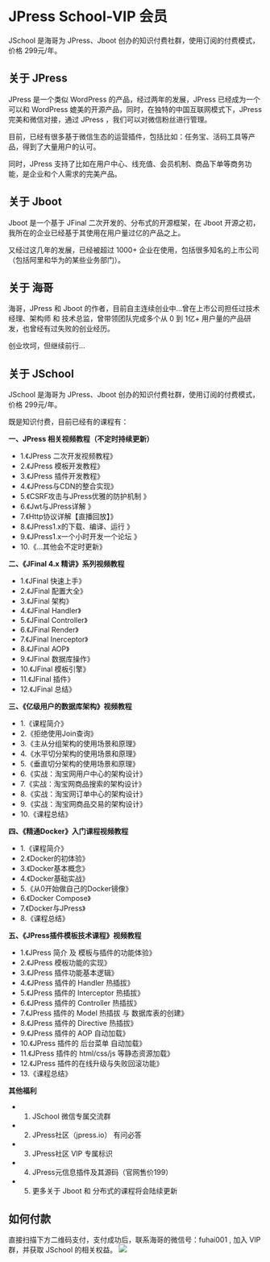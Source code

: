 # JPress School-VIP 会员



JSchool 是海哥为 JPress、Jboot 创办的知识付费社群，使用订阅的付费模式，价格 299元/年。



## 关于 JPress
JPress 是一个类似 WordPress 的产品，经过两年的发展，JPress 已经成为一个可以和 WordPress 媲美的开源产品，同时，在独特的中国互联网模式下，JPress 完美和微信对接，通过 JPress ，我们可以对微信粉丝进行管理。



目前，已经有很多基于微信生态的运营插件，包括比如：任务宝、活码工具等产品，得到了大量用户的认可。



同时，JPress 支持了比如在用户中心、线充值、会员机制、商品下单等商务功能，是企业和个人需求的完美产品。



## 关于 Jboot
Jboot 是一个基于 JFinal 二次开发的、分布式的开源框架，在 Jboot 开源之初，我所在的企业已经基于其使用在用户量过亿的产品之上。



又经过这几年的发展，已经被超过 1000+ 企业在使用，包括很多知名的上市公司（包括阿里和华为的某些业务部门）。



## 关于 海哥
海哥，JPress 和 Jboot 的作者，目前自主连续创业中...曾在上市公司担任过技术经理、架构师 和 技术总监，曾带领团队完成多个从 0 到 1亿+ 用户量的产品研发，也曾经有过失败的创业经历。



创业坎坷，但继续前行...



## 关于 JSchool
JSchool 是海哥为 JPress、Jboot 创办的知识付费社群，使用订阅的付费模式，价格 299元/年。



既是知识付费，目前已经有的课程有：



**一、JPress 相关视频教程（不定时持续更新）**

- 1.《JPress 二次开发视频教程》
- 2.《JPress 模板开发教程》
- 3.《JPress 插件开发教程》
- 4.《JPress与CDN的整合实现》
- 5.《CSRF攻击与JPress优雅的防护机制 》
- 6.《Jwt与JPress详解 》
- 7.《Http协议详解【直播回放】》
- 8.《JPress1.x的下载、编译、运行 》
- 9.《JPress1.x一个小时开发一个论坛 》
- 10.《...其他会不定时更新》



**二、《JFinal 4.x 精讲》系列视频教程**

- 1.《JFinal 快速上手》
- 2.《JFinal 配置大全》
- 3.《JFinal 架构》
- 4.《JFinal Handler》
- 5.《JFinal Controller》
- 6.《JFinal Render》
- 7.《JFinal Inerceptor》
- 8.《JFinal AOP》
- 9.《JFinal 数据库操作》
- 10.《JFinal 模板引擎》
- 11.《JFinal 插件》
- 12.《JFinal 总结》



**三、《亿级用户的数据库架构》视频教程**

- 1.《课程简介》
- 2.《拒绝使用Join查询》
- 3.《主从分组架构的使用场景和原理》
- 4.《水平切分架构的使用场景和原理》
- 5.《垂直切分架构的使用场景和原理》
- 6.《实战：淘宝网用户中心的架构设计》
- 7.《实战：淘宝网商品搜索的架构设计》
- 8.《实战：淘宝网订单中心的架构设计》
- 9.《实战：淘宝网商品交易的架构设计》
- 10.《课程总结》



**四、《精通Docker》入门课程视频教程**

- 1.《课程简介》
- 2.《Docker的初体验》
- 3.《Docker基本概念》
- 4.《Docker基础实战》
- 5.《从0开始做自己的Docker镜像》
- 6.《Docker Compose》
- 7.《Docker与JPress》
- 8.《课程总结》



**五、《JPress插件模板技术课程》视频教程**

- 1.《JPress 简介 及 模板与插件的功能体验》
- 2.《JPress 模板功能的实现》
- 3.《JPress 插件功能基本逻辑》
- 4.《JPress 插件的 Handler 热插拔》
- 5.《JPress 插件的 Interceptor 热插拔》
- 6.《JPress 插件的 Controller 热插拔》
- 7.《JPress 插件的 Model 热插拔 与 数据库表的创建》
- 8.《JPress 插件的 Directive 热插拔》
- 9.《JPress 插件的 AOP 自动加载》
- 10.《JPress 插件的 后台菜单 自动加载》
- 11.《JPress 插件的 html/css/js 等静态资源加载》
- 12.《JPress 插件的在线升级与失败回滚功能》
- 13.《课程总结》



**其他福利**

- 1. JSchool 微信专属交流群
- 2. JPress社区（jpress.io） 有问必答
- 3. JPress社区 VIP 专属标识
- 4. JPress元信息插件及其源码（官网售价199）
- 5. 更多关于 Jboot 和 分布式的课程将会陆续更新




## 如何付款
直接扫描下方二维码支付，支付成功后，联系海哥的微信号：fuhai001 , 加入 VIP 群，并获取 JSchool 的相关权益。
![](./images/jschool-pay.png)


